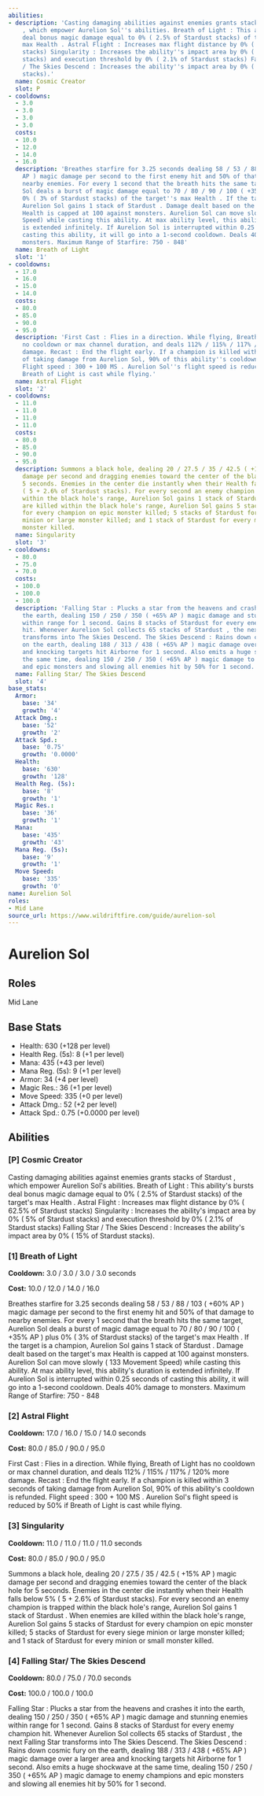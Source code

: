 ```yaml
---
abilities:
- description: 'Casting damaging abilities against enemies grants stacks of Stardust
    , which empower Aurelion Sol''s abilities. Breath of Light : This ability''s bursts
    deal bonus magic damage equal to 0% ( 2.5% of Stardust stacks) of the target''s
    max Health . Astral Flight : Increases max flight distance by 0% ( 62.5% of Stardust
    stacks) Singularity : Increases the ability''s impact area by 0% ( 5% of Stardust
    stacks) and execution threshold by 0% ( 2.1% of Stardust stacks) Falling Star
    / The Skies Descend : Increases the ability''s impact area by 0% ( 15% of Stardust
    stacks).'
  name: Cosmic Creator
  slot: P
- cooldowns:
  - 3.0
  - 3.0
  - 3.0
  - 3.0
  costs:
  - 10.0
  - 12.0
  - 14.0
  - 16.0
  description: 'Breathes starfire for 3.25 seconds dealing 58 / 53 / 88 / 103 ( +60%
    AP ) magic damage per second to the first enemy hit and 50% of that damage to
    nearby enemies. For every 1 second that the breath hits the same target, Aurelion
    Sol deals a burst of magic damage equal to 70 / 80 / 90 / 100 ( +35% AP ) plus
    0% ( 3% of Stardust stacks) of the target''s max Health . If the target is a champion,
    Aurelion Sol gains 1 stack of Stardust . Damage dealt based on the target''s max
    Health is capped at 100 against monsters. Aurelion Sol can move slowly ( 133 Movement
    Speed) while casting this ability. At max ability level, this ability''s duration
    is extended infinitely. If Aurelion Sol is interrupted within 0.25 seconds of
    casting this ability, it will go into a 1-second cooldown. Deals 40% damage to
    monsters. Maximum Range of Starfire: 750 - 848'
  name: Breath of Light
  slot: '1'
- cooldowns:
  - 17.0
  - 16.0
  - 15.0
  - 14.0
  costs:
  - 80.0
  - 85.0
  - 90.0
  - 95.0
  description: 'First Cast : Flies in a direction. While flying, Breath of Light has
    no cooldown or max channel duration, and deals 112% / 115% / 117% / 120% more
    damage. Recast : End the flight early. If a champion is killed within 3 seconds
    of taking damage from Aurelion Sol, 90% of this ability''s cooldown is refunded.
    Flight speed : 300 + 100 MS . Aurelion Sol''s flight speed is reduced by 50% if
    Breath of Light is cast while flying.'
  name: Astral Flight
  slot: '2'
- cooldowns:
  - 11.0
  - 11.0
  - 11.0
  - 11.0
  costs:
  - 80.0
  - 85.0
  - 90.0
  - 95.0
  description: Summons a black hole, dealing 20 / 27.5 / 35 / 42.5 ( +15% AP ) magic
    damage per second and dragging enemies toward the center of the black hole for
    5 seconds. Enemies in the center die instantly when their Health falls below 5%
    ( 5 + 2.6% of Stardust stacks). For every second an enemy champion is trapped
    within the black hole's range, Aurelion Sol gains 1 stack of Stardust . When enemies
    are killed within the black hole's range, Aurelion Sol gains 5 stacks of Stardust
    for every champion on epic monster killed; 5 stacks of Stardust for every siege
    minion or large monster killed; and 1 stack of Stardust for every minion or small
    monster killed.
  name: Singularity
  slot: '3'
- cooldowns:
  - 80.0
  - 75.0
  - 70.0
  costs:
  - 100.0
  - 100.0
  - 100.0
  description: 'Falling Star : Plucks a star from the heavens and crashes it into
    the earth, dealing 150 / 250 / 350 ( +65% AP ) magic damage and stunning enemies
    within range for 1 second. Gains 8 stacks of Stardust for every enemy champion
    hit. Whenever Aurelion Sol collects 65 stacks of Stardust , the next Falling Star
    transforms into The Skies Descend. The Skies Descend : Rains down cosmic fury
    on the earth, dealing 188 / 313 / 438 ( +65% AP ) magic damage over a larger area
    and knocking targets hit Airborne for 1 second. Also emits a huge shockwave at
    the same time, dealing 150 / 250 / 350 ( +65% AP ) magic damage to enemy champions
    and epic monsters and slowing all enemies hit by 50% for 1 second.'
  name: Falling Star/ The Skies Descend
  slot: '4'
base_stats:
  Armor:
    base: '34'
    growth: '4'
  Attack Dmg.:
    base: '52'
    growth: '2'
  Attack Spd.:
    base: '0.75'
    growth: '0.0000'
  Health:
    base: '630'
    growth: '128'
  Health Reg. (5s):
    base: '8'
    growth: '1'
  Magic Res.:
    base: '36'
    growth: '1'
  Mana:
    base: '435'
    growth: '43'
  Mana Reg. (5s):
    base: '9'
    growth: '1'
  Move Speed:
    base: '335'
    growth: '0'
name: Aurelion Sol
roles:
- Mid Lane
source_url: https://www.wildriftfire.com/guide/aurelion-sol
---
```


# Aurelion Sol

## Roles

Mid Lane

## Base Stats

- Health: 630 (+128 per level)
- Health Reg. (5s): 8 (+1 per level)
- Mana: 435 (+43 per level)
- Mana Reg. (5s): 9 (+1 per level)
- Armor: 34 (+4 per level)
- Magic Res.: 36 (+1 per level)
- Move Speed: 335 (+0 per level)
- Attack Dmg.: 52 (+2 per level)
- Attack Spd.: 0.75 (+0.0000 per level)

## Abilities

### [P] Cosmic Creator

Casting damaging abilities against enemies grants stacks of Stardust , which empower Aurelion Sol's abilities. Breath of Light : This ability's bursts deal bonus magic damage equal to 0% ( 2.5% of Stardust stacks) of the target's max Health . Astral Flight : Increases max flight distance by 0% ( 62.5% of Stardust stacks) Singularity : Increases the ability's impact area by 0% ( 5% of Stardust stacks) and execution threshold by 0% ( 2.1% of Stardust stacks) Falling Star / The Skies Descend : Increases the ability's impact area by 0% ( 15% of Stardust stacks).

### [1] Breath of Light

**Cooldown:** 3.0 / 3.0 / 3.0 / 3.0 seconds

**Cost:** 10.0 / 12.0 / 14.0 / 16.0

Breathes starfire for 3.25 seconds dealing 58 / 53 / 88 / 103 ( +60% AP ) magic damage per second to the first enemy hit and 50% of that damage to nearby enemies. For every 1 second that the breath hits the same target, Aurelion Sol deals a burst of magic damage equal to 70 / 80 / 90 / 100 ( +35% AP ) plus 0% ( 3% of Stardust stacks) of the target's max Health . If the target is a champion, Aurelion Sol gains 1 stack of Stardust . Damage dealt based on the target's max Health is capped at 100 against monsters. Aurelion Sol can move slowly ( 133 Movement Speed) while casting this ability. At max ability level, this ability's duration is extended infinitely. If Aurelion Sol is interrupted within 0.25 seconds of casting this ability, it will go into a 1-second cooldown. Deals 40% damage to monsters. Maximum Range of Starfire: 750 - 848

### [2] Astral Flight

**Cooldown:** 17.0 / 16.0 / 15.0 / 14.0 seconds

**Cost:** 80.0 / 85.0 / 90.0 / 95.0

First Cast : Flies in a direction. While flying, Breath of Light has no cooldown or max channel duration, and deals 112% / 115% / 117% / 120% more damage. Recast : End the flight early. If a champion is killed within 3 seconds of taking damage from Aurelion Sol, 90% of this ability's cooldown is refunded. Flight speed : 300 + 100 MS . Aurelion Sol's flight speed is reduced by 50% if Breath of Light is cast while flying.

### [3] Singularity

**Cooldown:** 11.0 / 11.0 / 11.0 / 11.0 seconds

**Cost:** 80.0 / 85.0 / 90.0 / 95.0

Summons a black hole, dealing 20 / 27.5 / 35 / 42.5 ( +15% AP ) magic damage per second and dragging enemies toward the center of the black hole for 5 seconds. Enemies in the center die instantly when their Health falls below 5% ( 5 + 2.6% of Stardust stacks). For every second an enemy champion is trapped within the black hole's range, Aurelion Sol gains 1 stack of Stardust . When enemies are killed within the black hole's range, Aurelion Sol gains 5 stacks of Stardust for every champion on epic monster killed; 5 stacks of Stardust for every siege minion or large monster killed; and 1 stack of Stardust for every minion or small monster killed.

### [4] Falling Star/ The Skies Descend

**Cooldown:** 80.0 / 75.0 / 70.0 seconds

**Cost:** 100.0 / 100.0 / 100.0

Falling Star : Plucks a star from the heavens and crashes it into the earth, dealing 150 / 250 / 350 ( +65% AP ) magic damage and stunning enemies within range for 1 second. Gains 8 stacks of Stardust for every enemy champion hit. Whenever Aurelion Sol collects 65 stacks of Stardust , the next Falling Star transforms into The Skies Descend. The Skies Descend : Rains down cosmic fury on the earth, dealing 188 / 313 / 438 ( +65% AP ) magic damage over a larger area and knocking targets hit Airborne for 1 second. Also emits a huge shockwave at the same time, dealing 150 / 250 / 350 ( +65% AP ) magic damage to enemy champions and epic monsters and slowing all enemies hit by 50% for 1 second.

